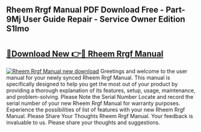 ## Rheem Rrgf Manual PDF Download Free - Part-9Mj User Guide Repair - Service Owner Edition S1lmo

# <h2><a href="http://bc6047.oget.top/?id=Rheem+Rrgf+Manual">🔗Download New 👉🔴 Rheem Rrgf Manual</a></h2>

[![Rheem Rrgf Manual new download](https://i.imgur.com/5g1atiW.png)](http://bc6047.oget.top/?id=Rheem+Rrgf+Manual)
Greetings and welcome to the user manual for your newly synced Rheem Rrgf Manual. This manual is specifically designed to help you get the most out of your product by providing a thorough explanation of its features, setup, usage, maintenance, and problem-solving. Please Note the Serial Number Locate and record the serial number of your new Rheem Rrgf Manual for warranty purposes. Experience the possibilities of list of features with your new Rheem Rrgf Manual. Please Share Your Thoughts Rheem Rrgf Manual. Your feedback is invaluable to us. Please share your thoughts and suggestions.
